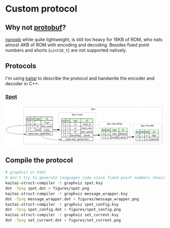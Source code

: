 # Custom protocol

## Why not [protobuf](https://protobuf.dev)?

[nanopb](https://github.com/nanopb/nanopb) while quite lightweight, is still too
heavy for 16KB of ROM, who eats almost 4KB of ROM with encoding and decoding.
Besides fixed point numbers and shorts (`uint16_t`) are not supported natively.

## Protocols

I'm using [kaitai](https://kaitai.io/) to describe the protocol
and handwrite the encoder and decoder in C++.

### [Spot](spot.ksy)

![Spot](figures/spot.png)

## Compile the protocol

```bash
# graphviz or html
# don't try to generate languages code since fixed point numbers should be parsed manually
kaitai-struct-compiler -t graphviz spot.ksy
dot -Tpng spot.dot > figures/spot.png
kaitai-struct-compiler -t graphviz message_wrapper.ksy
dot -Tpng message_wrapper.dot > figures/message_wrapper.png
kaitai-struct-compiler -t graphviz spot_config.ksy
dot -Tpng spot_config.dot > figures/spot_config.png
kaitai-struct-compiler -t graphviz set_current.ksy
dot -Tpng set_current.dot > figures/set_current.png
```
